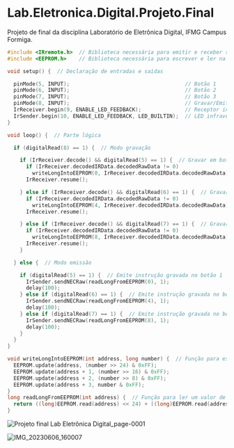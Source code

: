 # Lab.Eletronica.Digital.Projeto.Final
Projeto de final da disciplina Laboratório de Eletrônica Digital, IFMG Campus Formiga.

```c++
#include <IRremote.h>  // Biblioteca necessária para emitir e receber sinais utilizando infravermelho
#include <EEPROM.h>    // Biblioteca necessária para escrever e ler na memória do arduino

void setup() {  // Declaração de entradas e saídas

  pinMode(5, INPUT);                                     // Botão 1
  pinMode(6, INPUT);                                     // Botão 2
  pinMode(7, INPUT);                                     // Botão 3
  pinMode(8, INPUT);                                     // Gravar/Emitir
  IrReceiver.begin(9, ENABLE_LED_FEEDBACK);              // Receptor infravermelho
  IrSender.begin(10, ENABLE_LED_FEEDBACK, LED_BUILTIN);  // LED infravermelho
}

void loop() {  // Parte lógica

  if (digitalRead(8) == 1) {  // Modo gravação

    if (IrReceiver.decode() && digitalRead(5) == 1) {  // Gravar em botão 1
      if (IrReceiver.decodedIRData.decodedRawData != 0)
        writeLongIntoEEPROM(0, IrReceiver.decodedIRData.decodedRawData);
      IrReceiver.resume();

    } else if (IrReceiver.decode() && digitalRead(6) == 1) {  // Gravar em botão 2
      if (IrReceiver.decodedIRData.decodedRawData != 0)
        writeLongIntoEEPROM(4, IrReceiver.decodedIRData.decodedRawData);
      IrReceiver.resume();

    } else if (IrReceiver.decode() && digitalRead(7) == 1) {  // Gravar em botão 3
      if (IrReceiver.decodedIRData.decodedRawData != 0)
        writeLongIntoEEPROM(8, IrReceiver.decodedIRData.decodedRawData);
      IrReceiver.resume();
    }

  } else {  // Modo emissão

    if (digitalRead(5) == 1) {  // Emite instrução gravada no botão 1
      IrSender.sendNECRaw(readLongFromEEPROM(0), 1);
      delay(100);
    } else if (digitalRead(6) == 1) {  // Emite instrução gravada no botão 2
      IrSender.sendNECRaw(readLongFromEEPROM(4), 1);
      delay(100);
    } else if (digitalRead(7) == 1) {  // Emite instrução gravada no botão 3
      IrSender.sendNECRaw(readLongFromEEPROM(8), 1);
      delay(100);
    }
  }
}

void writeLongIntoEEPROM(int address, long number) {  // Função para escrever um valor de 4 bytes na memória do Arduino.
  EEPROM.update(address, (number >> 24) & 0xFF);
  EEPROM.update(address + 1, (number >> 16) & 0xFF);
  EEPROM.update(address + 2, (number >> 8) & 0xFF);
  EEPROM.update(address + 3, number & 0xFF);
}
long readLongFromEEPROM(int address) {  // Função para ler um valor de 4 bytes na memória do Arduino.
  return ((long)EEPROM.read(address) << 24) + ((long)EEPROM.read(address + 1) << 16) + ((long)EEPROM.read(address + 2) << 8) + (long)EEPROM.read(address + 3);
}

```
![Projeto final Lab  Eletrônica Digital_page-0001](https://github.com/RafaelCostaBiten/Lab.Eletronica.Digital.Projeto.Final/assets/135740965/5cc91172-dfc6-4668-af7b-57a0d55203d5)

![IMG_20230606_160007](https://github.com/RafaelCostaBiten/Lab.Eletronica.Digital.Projeto.Final/assets/135740965/800c67c6-f7fd-41b8-a802-02119b2c2d1b)



